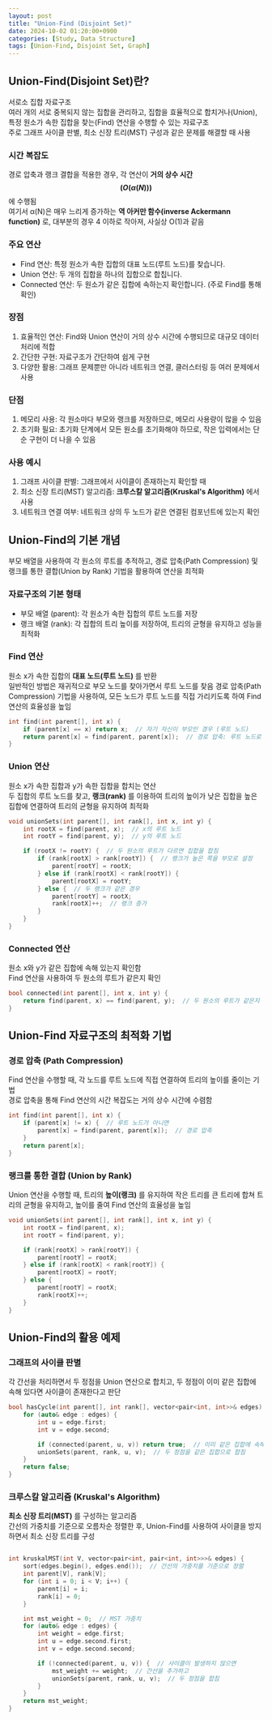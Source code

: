 ```yaml
---
layout: post
title: "Union-Find (Disjoint Set)"
date: 2024-10-02 01:20:00+0900
categories: [Study, Data Structure]
tags: [Union-Find, Disjoint Set, Graph]
---
```

## Union-Find(Disjoint Set)란?  
서로소 집합 자료구조  
여러 개의 서로 중복되지 않는 집합을 관리하고, 집합을 효율적으로 합치거나(Union), 특정 원소가 속한 집합을 찾는(Find) 연산을 수행할 수 있는 자료구조  
주로 그래프 사이클 판별, 최소 신장 트리(MST) 구성과 같은 문제를 해결할 때 사용  

### 시간 복잡도
경로 압축과 랭크 결합을 적용한 경우, 각 연산이 **거의 상수 시간 $$(O(α(N)))$$** 에 수행됨  
여기서 α(N)은 매우 느리게 증가하는 **역 아커만 함수(inverse Ackermann function)** 로, 대부분의 경우 4 이하로 작아져, 사실상 O(1)과 같음  

### 주요 연산

* Find 연산: 특정 원소가 속한 집합의 대표 노드(루트 노드)를 찾습니다.
* Union 연산: 두 개의 집합을 하나의 집합으로 합칩니다.
* Connected 연산: 두 원소가 같은 집합에 속하는지 확인합니다. (주로 Find를 통해 확인)

### 장점

1. 효율적인 연산: Find와 Union 연산이 거의 상수 시간에 수행되므로 대규모 데이터 처리에 적합
2. 간단한 구현: 자료구조가 간단하여 쉽게 구현
3. 다양한 활용: 그래프 문제뿐만 아니라 네트워크 연결, 클러스터링 등 여러 문제에서 사용
   
### 단점

1. 메모리 사용: 각 원소마다 부모와 랭크를 저장하므로, 메모리 사용량이 많을 수 있음
2. 초기화 필요: 초기화 단계에서 모든 원소를 초기화해야 하므로, 작은 입력에서는 단순 구현이 더 나을 수 있음
  
### 사용 예시

1. 그래프 사이클 판별: 그래프에서 사이클이 존재하는지 확인할 때  
2. 최소 신장 트리(MST) 알고리즘: **크루스칼 알고리즘(Kruskal's Algorithm)** 에서 사용  
3. 네트워크 연결 여부: 네트워크 상의 두 노드가 같은 연결된 컴포넌트에 있는지 확인  
  
## Union-Find의 기본 개념
부모 배열을 사용하여 각 원소의 루트를 추적하고, 경로 압축(Path Compression) 및 랭크를 통한 결합(Union by Rank) 기법을 활용하여 연산을 최적화

### 자료구조의 기본 형태
* 부모 배열 (parent): 각 원소가 속한 집합의 루트 노드를 저장  
* 랭크 배열 (rank): 각 집합의 트리 높이를 저장하여, 트리의 균형을 유지하고 성능을 최적화  
  
### Find 연산

원소 x가 속한 집합의 **대표 노드(루트 노드)** 를 반환  
일반적인 방법은 재귀적으로 부모 노드를 찾아가면서 루트 노드를 찾음 
경로 압축(Path Compression) 기법을 사용하여, 모든 노드가 루트 노드를 직접 가리키도록 하여 Find 연산의 효율성을 높임  

```cpp
int find(int parent[], int x) {
    if (parent[x] == x) return x;  // 자기 자신이 부모인 경우 (루트 노드)
    return parent[x] = find(parent, parent[x]);  // 경로 압축: 루트 노드로 부모 설정
}
```

### Union 연산
원소 x가 속한 집합과 y가 속한 집합을 합치는 연산  
두 집합의 루트 노드를 찾고, **랭크(rank)** 를 이용하여 트리의 높이가 낮은 집합을 높은 집합에 연결하여 트리의 균형을 유지하여 최적화


```cpp
void unionSets(int parent[], int rank[], int x, int y) {
    int rootX = find(parent, x);  // x의 루트 노드
    int rootY = find(parent, y);  // y의 루트 노드

    if (rootX != rootY) {  // 두 원소의 루트가 다르면 집합을 합침
        if (rank[rootX] > rank[rootY]) {  // 랭크가 높은 쪽을 부모로 설정
            parent[rootY] = rootX;
        } else if (rank[rootX] < rank[rootY]) {
            parent[rootX] = rootY;
        } else {  // 두 랭크가 같은 경우
            parent[rootY] = rootX;
            rank[rootX]++;  // 랭크 증가
        }
    }
}
```

### Connected 연산
원소 x와 y가 같은 집합에 속해 있는지 확인함  
Find 연산을 사용하여 두 원소의 루트가 같은지 확인

```cpp
bool connected(int parent[], int x, int y) {
    return find(parent, x) == find(parent, y);  // 두 원소의 루트가 같은지 확인
}
```

## Union-Find 자료구조의 최적화 기법

### 경로 압축 (Path Compression)
Find 연산을 수행할 때, 각 노드를 루트 노드에 직접 연결하여 트리의 높이를 줄이는 기법  
경로 압축을 통해 Find 연산의 시간 복잡도는 거의 상수 시간에 수렴함  

```cpp
int find(int parent[], int x) {
    if (parent[x] != x) {  // 루트 노드가 아니면
        parent[x] = find(parent, parent[x]);  // 경로 압축
    }
    return parent[x];
}
```

### 랭크를 통한 결합 (Union by Rank)
Union 연산을 수행할 때, 트리의 **높이(랭크)** 를 유지하여 작은 트리를 큰 트리에 합쳐 트리의 균형을 유지하고, 높이를 줄여 Find 연산의 효율성을 높임  

```cpp
void unionSets(int parent[], int rank[], int x, int y) {
    int rootX = find(parent, x);
    int rootY = find(parent, y);

    if (rank[rootX] > rank[rootY]) {
        parent[rootY] = rootX;
    } else if (rank[rootX] < rank[rootY]) {
        parent[rootX] = rootY;
    } else {
        parent[rootY] = rootX;
        rank[rootX]++;
    }
}
```

## Union-Find의 활용 예제

### 그래프의 사이클 판별

각 간선을 처리하면서 두 정점을 Union 연산으로 합치고, 두 정점이 이미 같은 집합에 속해 있다면 사이클이 존재한다고 판단

```cpp
bool hasCycle(int parent[], int rank[], vector<pair<int, int>>& edges) {
    for (auto& edge : edges) {
        int u = edge.first;
        int v = edge.second;

        if (connected(parent, u, v)) return true;  // 이미 같은 집합에 속해 있으면 사이클 발생
        unionSets(parent, rank, u, v);  // 두 정점을 같은 집합으로 합침
    }
    return false;
}
```

### 크루스칼 알고리즘 (Kruskal's Algorithm)

**최소 신장 트리(MST)** 를 구성하는 알고리즘   
간선의 가중치를 기준으로 오름차순 정렬한 후, Union-Find를 사용하여 사이클을 방지하면서 최소 신장 트리를 구성   

```cpp

int kruskalMST(int V, vector<pair<int, pair<int, int>>>& edges) {
    sort(edges.begin(), edges.end());  // 간선의 가중치를 기준으로 정렬
    int parent[V], rank[V];
    for (int i = 0; i < V; i++) {
        parent[i] = i;
        rank[i] = 0;
    }

    int mst_weight = 0;  // MST 가중치
    for (auto& edge : edges) {
        int weight = edge.first;
        int u = edge.second.first;
        int v = edge.second.second;

        if (!connected(parent, u, v)) {  // 사이클이 발생하지 않으면
            mst_weight += weight;  // 간선을 추가하고
            unionSets(parent, rank, u, v);  // 두 정점을 합침
        }
    }
    return mst_weight;
}
```
